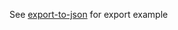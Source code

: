 See [export-to-json](https://github.com/CrystallizeAPI/examples/tree/master/export-to-json) for export example
